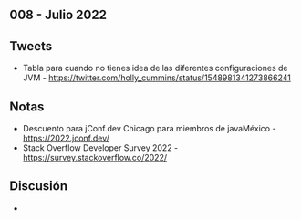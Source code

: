 008 - Julio 2022
--

## Tweets

* Tabla para cuando no tienes idea de las diferentes configuraciones de JVM - https://twitter.com/holly_cummins/status/1548981341273866241

## Notas

* Descuento para jConf.dev Chicago para miembros de javaMéxico - https://2022.jconf.dev/
* Stack Overflow Developer Survey 2022 - https://survey.stackoverflow.co/2022/

## Discusión

* 
